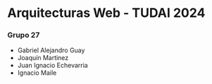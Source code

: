 # Arquitecturas Web - TUDAI 2024
### Grupo 27
- Gabriel Alejandro Guay
- Joaquín Martinez
- Juan Ignacio Echevarria
- Ignacio Maile
